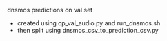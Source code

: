 dnsmos predictions on val set
- created using cp_val_audio.py and run_dnsmos.sh
- then split using dnsmos_csv_to_prediction_csv.py
